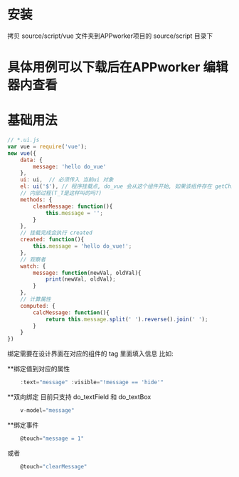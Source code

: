 # 安装
拷贝 source/script/vue 文件夹到APPworker项目的 source/script 目录下

# 具体用例可以下载后在APPworker 编辑器内查看

# 基础用法

```javascript
// *.ui.js
var vue = require('vue');
new vue({
	data: {
		message: 'hello do_vue'
	},
	ui: ui,  // 必须传入 当前ui 对象
	el: ui('$'), // 程序挂载点, do_vue 会从这个组件开始, 如果该组件存在 getChildren 方法 就会往下遍历, 可以传一个数组. 例: [ui('layHeader'), ui('scrollView1')]
	// 内部过程(T_T是这样叫的吗?)
	methods: {
		clearMessage: function(){
			this.message = '';
		}
	},
	// 挂载完成会执行 created
	created: function(){
		this.message = 'hello do_vue!';
	},
	// 观察者
	watch: {
		message: function(newVal, oldVal){
			print(newVal, oldVal);
		}
	},
	// 计算属性
	computed: {
		calcMessage: function(){
			return this.message.split(' ').reverse().join(' ');
		}
	}
})
```

绑定需要在设计界面在对应的组件的 tag 里面填入信息
比如:

**绑定值到对应的属性

```javascript
	:text="message" :visible="!message == 'hide'"
```

**双向绑定
目前只支持 do_textField 和 do_textBox
```javascript
	v-model="message"
```

**绑定事件

```javascript
	@touch="message = 1"
```

或者

```javascript
	@touch="clearMessage"
```
